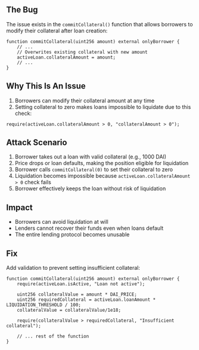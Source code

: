 ## The Bug

The issue exists in the `commitCollateral()` function that allows borrowers to modify their collateral after loan creation:

```solidity
function commitCollateral(uint256 amount) external onlyBorrower {
    // ...
    // Overwrites existing collateral with new amount
    activeLoan.collateralAmount = amount;
    // ...
}
```

## Why This Is An Issue

1. Borrowers can modify their collateral amount at any time
2. Setting collateral to zero makes loans impossible to liquidate due to this check:
```solidity
require(activeLoan.collateralAmount > 0, "collateralAmount > 0");
```

## Attack Scenario

1. Borrower takes out a loan with valid collateral (e.g., 1000 DAI)
2. Price drops or loan defaults, making the position eligible for liquidation
3. Borrower calls `commitCollateral(0)` to set their collateral to zero
4. Liquidation becomes impossible because `activeLoan.collateralAmount > 0` check fails
5. Borrower effectively keeps the loan without risk of liquidation

## Impact

- Borrowers can avoid liquidation at will
- Lenders cannot recover their funds even when loans default
- The entire lending protocol becomes unusable

## Fix

Add validation to prevent setting insufficient collateral:

```solidity
function commitCollateral(uint256 amount) external onlyBorrower {
    require(activeLoan.isActive, "Loan not active");

    uint256 collateralValue = amount * DAI_PRICE;
    uint256 requiredCollateral = activeLoan.loanAmount * LIQUIDATION_THRESHOLD / 100;
    collateralValue = collateralValue/1e18;
    
    require(collateralValue > requiredCollateral, "Insufficient collateral");

    // ... rest of the function
}
```
